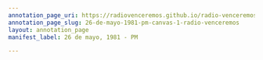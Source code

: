 ```yaml
---
annotation_page_uri: https://radiovenceremos.github.io/radio-venceremos-espanol-1/annotations/26-de-mayo-1981-pm-canvas-1-radio-venceremos.json
annotation_page_slug: 26-de-mayo-1981-pm-canvas-1-radio-venceremos
layout: annotation_page
manifest_label: 26 de mayo, 1981 - PM

---
```

